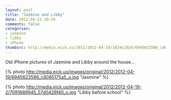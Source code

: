 ```yaml
---
layout: post
title: "Jasmine and Libby"
date: 2012-04-21 20:24
comments: false
categories: 
- jasmine
- libby
- iPhone
thumbsrc: http://media.eick.us/2012/2012-04-19/1024x1024/6945623586_c8085175a5_o.jpg
---
```

Old iPhone pictures of Jasmine and Libby around the house...



{% photo http://media.eick.us/images/original/2012/2012-04-19/6945623586_c8085175a5_o.jpg "Jasmine" %}




{% photo http://media.eick.us/images/original/2012/2012-04-19-2/7091689945_57d0428f40_o.jpg "Libby before school" %}


